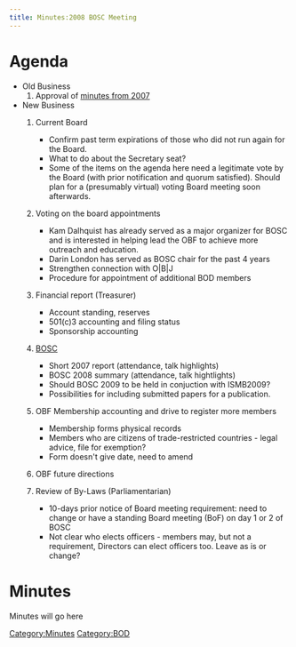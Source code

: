 ```yaml
---
title: Minutes:2008 BOSC Meeting
---
```


Agenda
======

-   Old Business
    1.  Approval of [minutes from
        2007](Minutes:2007_BOSC_Meeting "wikilink")
-   New Business
    1.  Current Board
        -   Confirm past term expirations of those who did not run again
            for the Board.
        -   What to do about the Secretary seat?
        -   Some of the items on the agenda here need a legitimate vote
            by the Board (with prior notification and quorum satisfied).
            Should plan for a (presumably virtual) voting Board meeting
            soon afterwards.

    2.  Voting on the board appointments
        -   Kam Dalhquist has already served as a major organizer for
            BOSC and is interested in helping lead the OBF to achieve
            more outreach and education.
        -   Darin London has served as BOSC chair for the past 4 years
        -   Strengthen connection with O|B|J
        -   Procedure for appointment of additional BOD members

    3.  Financial report (Treasurer)
        -   Account standing, reserves
        -   501(c)3 accounting and filing status
        -   Sponsorship accounting

    4.  [BOSC](BOSC "wikilink")
        -   Short 2007 report (attendance, talk highlights)
        -   BOSC 2008 summary (attendance, talk hightlights)
        -   Should BOSC 2009 to be held in conjuction with ISMB2009?
        -   Possibilities for including submitted papers for
            a publication.

    5.  OBF Membership accounting and drive to register more members
        -   Membership forms physical records
        -   Members who are citizens of trade-restricted countries -
            legal advice, file for exemption?
        -   Form doesn't give date, need to amend

    6.  OBF future directions
    7.  Review of By-Laws (Parliamentarian)
        -   10-days prior notice of Board meeting requirement: need to
            change or have a standing Board meeting (BoF) on day 1 or 2
            of BOSC
        -   Not clear who elects officers - members may, but not a
            requirement, Directors can elect officers too. Leave as is
            or change?

Minutes
=======

Minutes will go here

<Category:Minutes> <Category:BOD>
